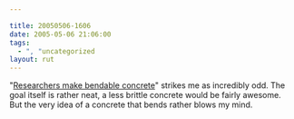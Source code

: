 ```yaml
---

title: 20050506-1606
date: 2005-05-06 21:06:00
tags:
  - ", "uncategorized
layout: rut
---
```


<p> "<a href="http://www.physorg.com/news3985.html">Researchers make
bendable concrete</a>" strikes me as incredibly odd. The goal itself
is rather neat, a less brittle concrete would be fairly awesome. But
the very idea of a concrete that bends rather blows my mind.</p>


